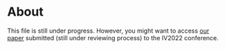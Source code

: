 About
============
This file is still under progress. However, you might want to access [our paper](resources/IV2022___A_new_Monte_Carlo_particle_filter_formulation_for_mapless_based_localization.pdf) submitted (still under reviewing process) to the IV2022 conference.